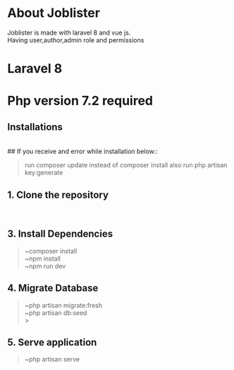 # About Joblister
Joblister is made with laravel 8 and vue js. <br/>
Having user,author,admin role and permissions <br/>

# Laravel 8

# Php version 7.2 required

## Installations

<br />
## If you receive and error while installation below::

> run composer update instead of composer install
> also run php artisan key:generate

## 1. Clone the repository

>

<br />

## 3. Install Dependencies

> ~composer install <br />
> ~npm install <br />
> ~npm run dev
> <br />

## 4. Migrate Database

> ~php artisan migrate:fresh <br />
> ~php artisan db:seed <br /> > <br />

## 5. Serve application

> ~php artisan serve <br />

